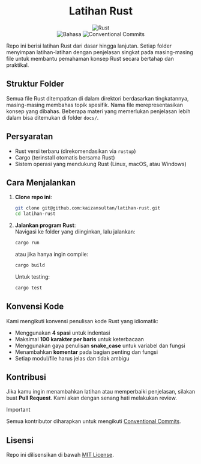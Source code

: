 <div align="center">

# Latihan Rust

![Rust](https://img.shields.io/badge/rust-%23000000.svg?style=for-the-badge&logo=rust&logoColor=white)  
![Bahasa](https://img.shields.io/badge/Bahasa-Indonesia-blue)
![Conventional Commits](https://img.shields.io/badge/commit-conventional-blue.svg)

</div>

Repo ini berisi latihan Rust dari dasar hingga lanjutan. Setiap folder menyimpan latihan-latihan dengan penjelasan singkat pada masing-masing file untuk membantu pemahaman konsep Rust secara bertahap dan praktikal.

## Struktur Folder

Semua file Rust ditempatkan di dalam direktori berdasarkan tingkatannya, masing-masing membahas topik spesifik. Nama file merepresentasikan konsep yang dibahas. Beberapa materi yang memerlukan penjelasan lebih dalam bisa ditemukan di folder `docs/`.

## Persyaratan

-   Rust versi terbaru (direkomendasikan via `rustup`)
-   Cargo (terinstall otomatis bersama Rust)
-   Sistem operasi yang mendukung Rust (Linux, macOS, atau Windows)

## Cara Menjalankan

1. **Clone repo ini**:

    ```bash
    git clone git@github.com:kaizansultan/latihan-rust.git
    cd latihan-rust
    ```

2. **Jalankan program Rust**:  
   Navigasi ke folder yang diinginkan, lalu jalankan:

    ```bash
    cargo run
    ```

    atau jika hanya ingin compile:

    ```bash
    cargo build
    ```

    Untuk testing:

    ```bash
    cargo test
    ```

## Konvensi Kode

Kami mengikuti konvensi penulisan kode Rust yang idiomatik:

-   Menggunakan **4 spasi** untuk indentasi
-   Maksimal **100 karakter per baris** untuk keterbacaan
-   Menggunakan gaya penulisan **snake_case** untuk variabel dan fungsi
-   Menambahkan **komentar** pada bagian penting dan fungsi
-   Setiap modul/file harus jelas dan tidak ambigu

## Kontribusi

Jika kamu ingin menambahkan latihan atau memperbaiki penjelasan, silakan buat **Pull Request**. Kami akan dengan senang hati melakukan review.

> [!IMPORTANT]
>
> Semua kontributor diharapkan untuk mengikuti [Conventional Commits](https://www.conventionalcommits.org/).

## Lisensi

Repo ini dilisensikan di bawah [MIT License](LICENSE).
